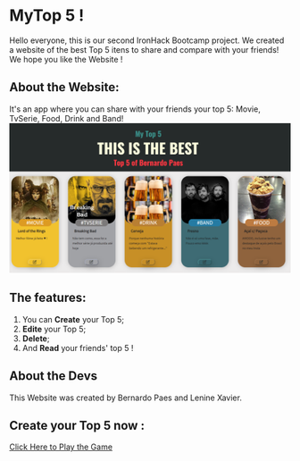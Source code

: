 # MyTop 5 !

Hello everyone, this is our second IronHack Bootcamp project. We created a website of the best Top 5 itens to share and compare with your friends! We hope you like the Website ! 

## About the Website:


It's an app where you can share with your friends your top 5: Movie, TvSerie, Food, Drink and Band!
<img  src='./src/Components/images/myTop5ber.png'/>


##  The features:

 1. You can **Create** your Top 5;
 2. **Edite** your Top 5;
 3. **Delete**;
 4. And **Read** your friends' top 5 !

## About the Devs

This Website was created by Bernardo Paes and Lenine Xavier.


## Create your Top  5 now :

[Click Here to Play the Game](https://mytop5.netlify.app/)